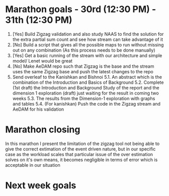 # Marathon goals - 30rd (12:30 PM) - 31th (12:30 PM)

1. [Yes] Build Zigzag validation and also study NAAS to find the solution for the extra partial sum count and see how stream can take advantage of it
2. [No] Build a script that gives all the possible maps to run without missing out on any combination (As this process needs to be done manually)
3. [Yes] Get a basic running of the stream with our architecture and simple model/ Lenet would be great
4. [No] Make AeDAM repo such that Zigzag is the base and the stream uses the same Zigzag base and push the latest changes to the repo
5. Send overleaf to the Kanishkan and Bishnoi
    5.1. An abstract which is the combination of the Introduction and Basics of Background
    5.2. Complete (1st draft) the Introduction and Background Study of the report and the dimension 1 exploration (draft) just waiting for the result in coming two weeks
    5.3. The results from the Dimension-1 exploration with graphs and tables
    5.4. (For kanishkan) Push the code in the Zigzag stream and AeDAM for his validation


<!-- 1. The thought process to build an algorithms is as follow

1.1. [ ] Prove that there is a limiation with the zigzag over calculation not only by validation but in theory
1.2  [ ] Build a basic algorithm to solve the problem and write it in a presentable manner
1.3  [ ] Validate the algorithm by seperately testing it outside zigzag for Single layer, Lenet - 5 model, Other models given by kanishkan on TPU
1.4  [ ] Propose a way to integrate it. -->

# Marathon closing 
In this marathon I present the limitation of the zigzag tool not being able to give the correct extimation of the event driven nature, but in our specific case as the workload scales that particular issue of the over estimation solves on it's own means, it becomes negligible in terms of error which is acceptable in our situation



# Next week goals

